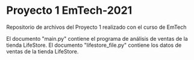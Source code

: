 # Proyecto 1 EmTech-2021
Repositorio de archivos del Proyecto 1 realizado con el curso de EmTech

El documento "main.py" contiene el programa de análisis de ventas de la tienda LifeStore.
El documento "lifestore_file.py" contiene los datos de ventas de la tienda LifeStore.
